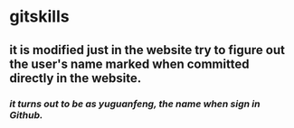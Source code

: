 # gitskills
## it is modified just in the website try to figure out the user's name marked when committed directly in the website.
### *it turns out to be as yuguanfeng, the name when sign in Github.*

